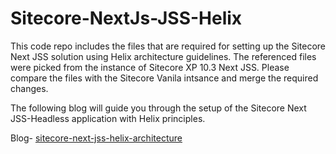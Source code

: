 # Sitecore-NextJs-JSS-Helix

This code repo includes the files that are required for setting up the Sitecore Next JSS solution using Helix architecture guidelines. 
The referenced files were picked from the instance of Sitecore XP 10.3 Next JSS. Please compare the files with the Sitecore Vanila intsance and merge the required changes.

The following blog will guide you through the setup of the Sitecore Next JSS-Headless application with Helix principles.

Blog- [sitecore-next-jss-helix-architecture](https://sitecoreknowledgehub.blogspot.com/2024/10/sitecore-cdp-features-part-1.html)
